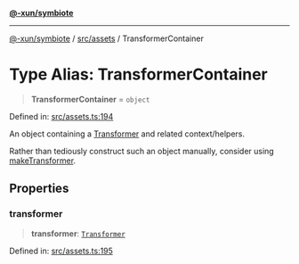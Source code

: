 [**@-xun/symbiote**](../../../README.md)

***

[@-xun/symbiote](../../../README.md) / [src/assets](../README.md) / TransformerContainer

# Type Alias: TransformerContainer

> **TransformerContainer** = `object`

Defined in: [src/assets.ts:194](https://github.com/Xunnamius/symbiote/blob/0a3ecc9e8bdf9588a85b031431b4261e563bc762/src/assets.ts#L194)

An object containing a [Transformer](Transformer.md) and related context/helpers.

Rather than tediously construct such an object manually, consider using
[makeTransformer](../functions/makeTransformer.md).

## Properties

### transformer

> **transformer**: [`Transformer`](Transformer.md)

Defined in: [src/assets.ts:195](https://github.com/Xunnamius/symbiote/blob/0a3ecc9e8bdf9588a85b031431b4261e563bc762/src/assets.ts#L195)
